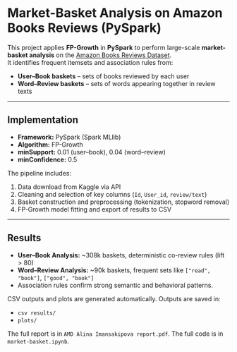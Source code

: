 # Market-Basket Analysis on Amazon Books Reviews (PySpark)

This project applies **FP-Growth** in **PySpark** to perform large-scale **market-basket analysis** on the [Amazon Books Reviews Dataset](https://www.kaggle.com/datasets/mohamedbakhet/amazon-books-reviews).  
It identifies frequent itemsets and association rules from:
- **User–Book baskets** – sets of books reviewed by each user  
- **Word–Review baskets** – sets of words appearing together in review texts  

---

## Implementation

- **Framework:** PySpark (Spark MLlib)  
- **Algorithm:** FP-Growth  
- **minSupport:** 0.01 (user–book), 0.04 (word–review)  
- **minConfidence:** 0.5  

The pipeline includes:
1. Data download from Kaggle via API  
2. Cleaning and selection of key columns (`Id`, `User_id`, `review/text`)  
3. Basket construction and preprocessing (tokenization, stopword removal)  
4. FP-Growth model fitting and export of results to CSV  

---

## Results

- **User–Book Analysis:** ~308k baskets, deterministic co-review rules (lift > 80)  
- **Word–Review Analysis:** ~90k baskets, frequent sets like `["read", "book"]`, `["good", "book"]`  
- Association rules confirm strong semantic and behavioral patterns.  

CSV outputs and plots are generated automatically.
Outputs are saved in:
- `csv results/`
- `plots/`

The full report is in `AMD Alina Imansakipova report.pdf`.
The full code is in `market-basket.ipynb`.
